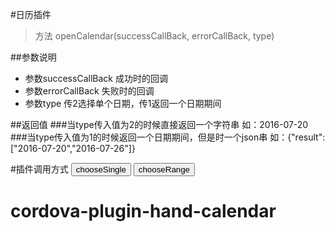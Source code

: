 #日历插件

>方法 openCalendar(successCallBack, errorCallBack, type)

##参数说明

* 参数successCallBack  成功时的回调
* 参数errorCallBack  失败时的回调
* 参数type 传2选择单个日期，传1返回一个日期期间

##返回值
###当type传入值为2的时候直接返回一个字符串 如：2016-07-20
###当type传入值为1的时候返回一个日期期间，但是时一个json串 如：{"result":["2016-07-20","2016-07-26"]}

#插件调用方式
  <button onclick="HmsCalendar.openCalendar(
    				function(msg){
    					alert(msg);
    					},
    					function(msg){
    					alert(msg);
    					},2)">chooseSingle</button>
    	<button onclick="HmsCalendar.openCalendar(
    				function(msg){
    					alert(msg);
    					},
    					function(msg){
    					alert(msg);
    					},1)">chooseRange</button>
# cordova-plugin-hand-calendar
